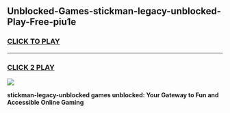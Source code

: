 
## Unblocked-Games-stickman-legacy-unblocked-Play-Free-piu1e
<h3>
<a href="https://premium76.site?title=stickman-legacy-unblocked&ref=09A">CLICK TO PLAY</a></h3>
<hr>

<h3>
<a href="https://premium76.site?title=stickman-legacy-unblocked&ref=09A">CLICK 2 PLAY</a>
  
</h3>

<a href="https://premium76.site?title=stickman-legacy-unblocked&ref=09A"><img src="https://clearcache.store/games.png"></a>


**stickman-legacy-unblocked games unblocked: Your Gateway to Fun and Accessible Online Gaming**
